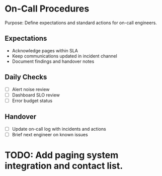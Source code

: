 # On-Call Procedures

Purpose: Define expectations and standard actions for on-call engineers.

## Expectations
- Acknowledge pages within SLA
- Keep communications updated in incident channel
- Document findings and handover notes

## Daily Checks
- [ ] Alert noise review
- [ ] Dashboard SLO review
- [ ] Error budget status

## Handover
- [ ] Update on-call log with incidents and actions
- [ ] Brief next engineer on known issues

# TODO: Add paging system integration and contact list.